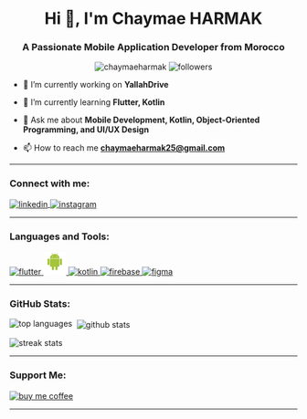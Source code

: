 <h1 align="center">Hi 👋, I'm Chaymae HARMAK</h1>
<h3 align="center">A Passionate Mobile Application Developer from Morocco</h3>
<p align="center"> 
  <img src="https://komarev.com/ghpvc/?username=chaymaeharmak&label=Profile%20views&color=0e75b6&style=flat" alt="chaymaeharmak" /> 
  <img src="https://img.shields.io/github/followers/chaymaeharmak?label=Followers&style=social" alt="followers" />
</p>

- 🔭 I’m currently working on **YallahDrive**  

- 🌱 I’m currently learning **Flutter, Kotlin**   

- 💬 Ask me about **Mobile Development, Kotlin, Object-Oriented Programming, and UI/UX Design**  

- 📫 How to reach me **chaymaeharmak25@gmail.com**  

---

<h3 align="left">Connect with me:</h3>
<p align="left">
<a href="https://www.linkedin.com/in/chaymae-harmak-374b0a344?utm_source=share&utm_campaign=share_via&utm_content=profile&utm_medium=android_app" target="blank">
  <img align="center" src="https://cdn.jsdelivr.net/npm/simple-icons@v3/icons/linkedin.svg" alt="linkedin" height="30" width="40" />
</a>
<a href="https://instagram.com/chaymaeharmak" target="blank">
  <img align="center" src="https://cdn.jsdelivr.net/npm/simple-icons@v3/icons/instagram.svg" alt="instagram" height="30" width="40" />
</a>
</p>

---

<h3 align="left">Languages and Tools:</h3>
<p align="left"> 
  <a href="https://flutter.dev" target="_blank"> 
    <img src="https://www.vectorlogo.zone/logos/flutterio/flutterio-icon.svg" alt="flutter" width="40" height="40"/> 
  </a> 
  <a href="https://developer.android.com" target="_blank"> 
    <img src="https://raw.githubusercontent.com/devicons/devicon/master/icons/android/android-original-wordmark.svg" alt="android" width="40" height="40"/> 
  </a> 
  <a href="https://kotlinlang.org" target="_blank"> 
    <img src="https://www.vectorlogo.zone/logos/kotlinlang/kotlinlang-icon.svg" alt="kotlin" width="40" height="40"/> 
  </a> 
  <a href="https://firebase.google.com/" target="_blank"> 
    <img src="https://www.vectorlogo.zone/logos/firebase/firebase-icon.svg" alt="firebase" width="40" height="40"/> 
  </a> 
  <a href="https://www.figma.com/" target="_blank"> 
    <img src="https://www.vectorlogo.zone/logos/figma/figma-icon.svg" alt="figma" width="40" height="40"/> 
  </a> 
</p>

---

<h3 align="left">GitHub Stats:</h3>
<p>
  <img align="left" src="https://github-readme-stats.vercel.app/api/top-langs?username=chaymaeharmak&show_icons=true&locale=en&layout=compact" alt="top languages" />
</p>
<p>&nbsp;
  <img align="center" src="https://github-readme-stats.vercel.app/api?username=chaymaeharmak&show_icons=true&locale=en" alt="github stats" />
</p>
<p>
  <img align="center" src="https://github-readme-streak-stats.herokuapp.com/?user=chaymaeharmak&" alt="streak stats" />
</p>

---

<h3 align="left">Support Me:</h3>
<p>
  <a href="https://www.buymeacoffee.com/coooffeee"> 
    <img align="center" src="https://cdn.buymeacoffee.com/buttons/v2/default-yellow.png" height="50" width="210" alt="buy me coffee" />
  </a>
</p>

---
